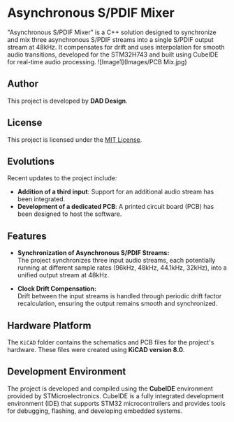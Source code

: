 # Asynchronous S/PDIF Mixer
"Asynchronous S/PDIF Mixer" is a C++ solution designed to synchronize and mix three asynchronous S/PDIF streams into a single S/PDIF output stream at 48kHz. It compensates for drift and uses interpolation for smooth audio transitions, developed for the STM32H743 and built using CubeIDE for real-time audio processing.
![Image1](Images/PCB Mix.jpg)
## Author
This project is developed by **DAD Design**.
## License
This project is licensed under the [MIT License](LICENSE).
## Evolutions
Recent updates to the project include:  
- **Addition of a third input**: Support for an additional audio stream has been integrated.  
- **Development of a dedicated PCB**: A printed circuit board (PCB) has been designed to host the software.  

## Features
- **Synchronization of Asynchronous S/PDIF Streams:**  
  The project synchronizes three input audio streams, each potentially running at different sample rates (96kHz, 48kHz, 44.1kHz, 32kHz), into a unified output stream at 48kHz.
  
- **Clock Drift Compensation:**  
  Drift between the input streams is handled through periodic drift factor recalculation, ensuring the output remains smooth and synchronized.

## Hardware Platform
The `KiCAD` folder contains the schematics and PCB files for the project's hardware. These files were created using **KiCAD version 8.0**.

## Development Environment
The project is developed and compiled using the **CubeIDE** environment provided by STMicroelectronics. CubeIDE is a fully integrated development environment (IDE) that supports STM32 microcontrollers and provides tools for debugging, flashing, and developing embedded systems.
